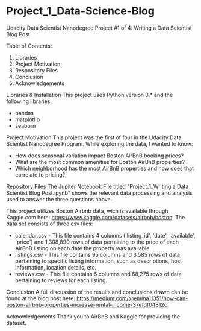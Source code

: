 # Project_1_Data-Science-Blog
Udacity Data Scientist Nanodegree Project #1 of 4: Writing a Data Scientist Blog Post

Table of Contents:
1. Libraries
2. Project Motivation
3. Respository Files
4. Conclusion
5. Acknowledgements

Libraries & Installation
This project uses Python version 3.* and the following libraries:
* pandas
* matplotlib
* seaborn

Project Motivation
This project was the first of four in the Udacity Data Scientist Nanodegree Program. While exploring the data, I wanted to know:
* How does seasonal variation impact Boston AirBnB booking prices?
* What are the most common amenities for Boston AirBnB properties?
* Which neighborhood has the most AirBnB properties and how does that correlate to pricing?

Repository Files
The Jupiter Notebook File titled "Project_1_Writing a Data Scientist Blog Post.ipynb" shows the relevant data processing and analysis used to answer the three questions above. 

This project utilizes Boston Airbnb data, wich is available through Kaggle.com here: https://www.kaggle.com/datasets/airbnb/boston. The data set consists of three csv files:
* calendar.csv - This file contains 4 columns ('listing_id', 'date', 'available', 'price') and 1,308,890 rows of data pertaining to the price of each AirBnB listing on each date the property was available. 
* listings.csv - This file contains 95 columns and 3,585 rows of data pertaining to specific listing information, such as descriptions, host information, location details, etc. 
* reviews.csv - This file contains 6 columns and 68,275 rows of data pertaining to reviews for each listing. 

Conclusion
A full discussion of the results and conclusions drawn can be found at the blog post here: https://medium.com/@emma11351/how-can-boston-airbnb-properties-increase-rental-income-37efdf04812c 

Acknowledgements
Thank you to AirBnB and Kaggle for providing the dataset. 